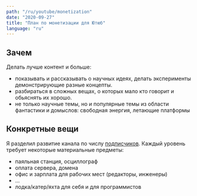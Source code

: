 ```yaml
---
path: "/ru/youtube/monetization"
date: "2020-09-27"
title: "План по монетизации для Ютюб"
language: "ru"
---
```


## Зачем

Делать лучше контент и больше:

- показывать и рассказывать о научных идеях, делать эксперименты демонстрирующие разные концепты.
- разбираться в сложных вещах, о которых мало кто говорит и обьяснять их хорошо.
- не только научные темы, но и популярные темы из области фантастики и домыслов: свободная энергия, летающие платформы


## Конкретные вещи

Я разделил развитие канала по числу [подписчиков](/ru/youtube/subscribers). Каждый уровень требует некоторые материальные предметы:

- паяльная станция, осциллограф
- оплата сервера, домена
- офис и зарплата для рабочих мест (редакторы, инженеры)
- ...
- лодка/катер/яхта для себя и для программистов

